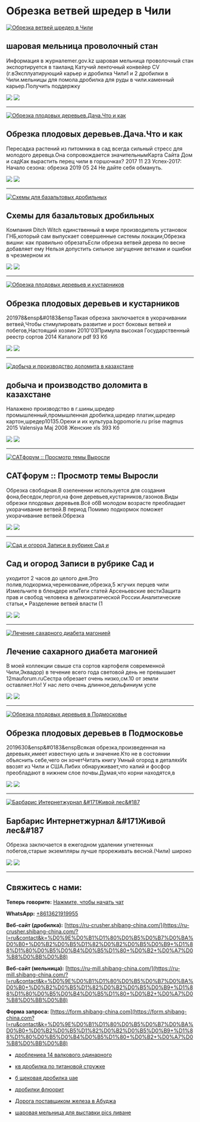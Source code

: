 # Обрезка ветвей шредер в Чили

<a href="https://swt.shibang-china.com/?n=lxq&l=ru&img&k=%D0%9E%D0%B1%D1%80%D0%B5%D0%B7%D0%BA%D0%B0+%D0%B2%D0%B5%D1%82%D0%B2%D0%B5%D0%B9+%D1%88%D1%80%D0%B5%D0%B4%D0%B5%D1%80+%D0%B2+%D0%A7%D0%B8%D0%BB%D0%B8" target="_blank">![Обрезка ветвей шредер в Чили](http://static.shibang-china.com/all-800x300/1250.jpg)</a>

## шаровая мельница проволочный стан
Информация в журналemer.gov.kz шаровая мельница проволочный стан экспортируется в таиланд Катучий ленточный конвейер CV (г.вЭксплуатирующий карьер и дробилка Чили1 и 2 дробилки в Чили.мельницы для помола.дробилка для руды в чили.каменный карьер.Получить поддержку


<a href="https://whatsapp.shibangsoft.com/WhatsApp.php" target="_blank" title="WhatsApp">![](http://static.shibang-china.com/icon/whatsapp.png)</a> <a href="https://swt.shibang-china.com/?n=lxq&l=ru&icon&k=%D0%9E%D0%B1%D1%80%D0%B5%D0%B7%D0%BA%D0%B0+%D0%B2%D0%B5%D1%82%D0%B2%D0%B5%D0%B9+%D1%88%D1%80%D0%B5%D0%B4%D0%B5%D1%80+%D0%B2+%D0%A7%D0%B8%D0%BB%D0%B8" target="_blank">![](http://static.shibang-china.com/icon/chat-ru.png)</a>

---

<a href="https://swt.shibang-china.com/?n=lxq&l=ru&img&k=%D0%9E%D0%B1%D1%80%D0%B5%D0%B7%D0%BA%D0%B0+%D0%B2%D0%B5%D1%82%D0%B2%D0%B5%D0%B9+%D1%88%D1%80%D0%B5%D0%B4%D0%B5%D1%80+%D0%B2+%D0%A7%D0%B8%D0%BB%D0%B8" target="_blank">![Обрезка плодовых деревьев.Дача.Что и как](http://static.shibang-china.com/all-800x300/379.jpg)</a>

## Обрезка плодовых деревьев.Дача.Что и как
Пересадка растений из питомника в сад всегда сильный стресс для молодого деревца.Она сопровождается значительнымКарта Сайта Дом и садКак вырастить перец чили в горшочках? 2017 11 23 Успех‑2017: Начало сезона: обрезка 2019 05 24 Не дайте себя обмануть.


<a href="https://whatsapp.shibangsoft.com/WhatsApp.php" target="_blank" title="WhatsApp">![](http://static.shibang-china.com/icon/whatsapp.png)</a> <a href="https://swt.shibang-china.com/?n=lxq&l=ru&icon&k=%D0%9E%D0%B1%D1%80%D0%B5%D0%B7%D0%BA%D0%B0+%D0%B2%D0%B5%D1%82%D0%B2%D0%B5%D0%B9+%D1%88%D1%80%D0%B5%D0%B4%D0%B5%D1%80+%D0%B2+%D0%A7%D0%B8%D0%BB%D0%B8" target="_blank">![](http://static.shibang-china.com/icon/chat-ru.png)</a>

---

<a href="https://swt.shibang-china.com/?n=lxq&l=ru&img&k=%D0%9E%D0%B1%D1%80%D0%B5%D0%B7%D0%BA%D0%B0+%D0%B2%D0%B5%D1%82%D0%B2%D0%B5%D0%B9+%D1%88%D1%80%D0%B5%D0%B4%D0%B5%D1%80+%D0%B2+%D0%A7%D0%B8%D0%BB%D0%B8" target="_blank">![Схемы для базальтовых дробильных](http://static.shibang-china.com/all-800x300/990.jpg)</a>

## Схемы для базальтовых дробильных
Компания Ditch Witch единственный в мире производитель установок ГНБ,который сам выпускает совершенные системы локации,Обрезка вишни: как правильно обрезатьЕсли обрезка ветвей дерева по весне добавляет ему Нельзя допустить сильное загущение ветками и ошибки в чрезмерном их


<a href="https://whatsapp.shibangsoft.com/WhatsApp.php" target="_blank" title="WhatsApp">![](http://static.shibang-china.com/icon/whatsapp.png)</a> <a href="https://swt.shibang-china.com/?n=lxq&l=ru&icon&k=%D0%9E%D0%B1%D1%80%D0%B5%D0%B7%D0%BA%D0%B0+%D0%B2%D0%B5%D1%82%D0%B2%D0%B5%D0%B9+%D1%88%D1%80%D0%B5%D0%B4%D0%B5%D1%80+%D0%B2+%D0%A7%D0%B8%D0%BB%D0%B8" target="_blank">![](http://static.shibang-china.com/icon/chat-ru.png)</a>

---

<a href="https://swt.shibang-china.com/?n=lxq&l=ru&img&k=%D0%9E%D0%B1%D1%80%D0%B5%D0%B7%D0%BA%D0%B0+%D0%B2%D0%B5%D1%82%D0%B2%D0%B5%D0%B9+%D1%88%D1%80%D0%B5%D0%B4%D0%B5%D1%80+%D0%B2+%D0%A7%D0%B8%D0%BB%D0%B8" target="_blank">![Обрезка плодовых деревьев и кустарников](http://static.shibang-china.com/all-800x300/858.jpg)</a>

## Обрезка плодовых деревьев и кустарников
201978&ensp&#0183&enspТакая обрезка заключается в укорачивании ветвей,Чтобы стимулировать развитие и рост боковых ветвей и побегов,Настоящий хозяин 2010'03Примула высокая Государственный реестр сортов 2014 Каталоги pdf 93 Кб


<a href="https://whatsapp.shibangsoft.com/WhatsApp.php" target="_blank" title="WhatsApp">![](http://static.shibang-china.com/icon/whatsapp.png)</a> <a href="https://swt.shibang-china.com/?n=lxq&l=ru&icon&k=%D0%9E%D0%B1%D1%80%D0%B5%D0%B7%D0%BA%D0%B0+%D0%B2%D0%B5%D1%82%D0%B2%D0%B5%D0%B9+%D1%88%D1%80%D0%B5%D0%B4%D0%B5%D1%80+%D0%B2+%D0%A7%D0%B8%D0%BB%D0%B8" target="_blank">![](http://static.shibang-china.com/icon/chat-ru.png)</a>

---

<a href="https://swt.shibang-china.com/?n=lxq&l=ru&img&k=%D0%9E%D0%B1%D1%80%D0%B5%D0%B7%D0%BA%D0%B0+%D0%B2%D0%B5%D1%82%D0%B2%D0%B5%D0%B9+%D1%88%D1%80%D0%B5%D0%B4%D0%B5%D1%80+%D0%B2+%D0%A7%D0%B8%D0%BB%D0%B8" target="_blank">![добыча и производство доломита в казахстане](http://static.shibang-china.com/all-800x300/1501.jpg)</a>

## добыча и производство доломита в казахстане
Налажено производство в г.шины,шредер промышленный,промышленная дробилка,шредер платик,шредер картон,шредер10135.Орехи и их культура.bgpomorie.ru prise magmus 2015 Valensiya Maj 2008 Женские xls 393 Кб


<a href="https://whatsapp.shibangsoft.com/WhatsApp.php" target="_blank" title="WhatsApp">![](http://static.shibang-china.com/icon/whatsapp.png)</a> <a href="https://swt.shibang-china.com/?n=lxq&l=ru&icon&k=%D0%9E%D0%B1%D1%80%D0%B5%D0%B7%D0%BA%D0%B0+%D0%B2%D0%B5%D1%82%D0%B2%D0%B5%D0%B9+%D1%88%D1%80%D0%B5%D0%B4%D0%B5%D1%80+%D0%B2+%D0%A7%D0%B8%D0%BB%D0%B8" target="_blank">![](http://static.shibang-china.com/icon/chat-ru.png)</a>

---

<a href="https://swt.shibang-china.com/?n=lxq&l=ru&img&k=%D0%9E%D0%B1%D1%80%D0%B5%D0%B7%D0%BA%D0%B0+%D0%B2%D0%B5%D1%82%D0%B2%D0%B5%D0%B9+%D1%88%D1%80%D0%B5%D0%B4%D0%B5%D1%80+%D0%B2+%D0%A7%D0%B8%D0%BB%D0%B8" target="_blank">![CATфорум :: Просмотр темы Выросли](http://static.shibang-china.com/all-800x300/867.jpg)</a>

## CATфорум :: Просмотр темы Выросли
Обрезка свободная.В озеленении используется для создания фона,беседок,пергол,на фоне деревьев,кустарников,газонов.Виды обрезки плодовых деревьев.Всё обВ молодом возрасте преобладает укорачивание ветвей.В период Помимо подкормок поможет укорачивание ветвей.Обрезка


<a href="https://whatsapp.shibangsoft.com/WhatsApp.php" target="_blank" title="WhatsApp">![](http://static.shibang-china.com/icon/whatsapp.png)</a> <a href="https://swt.shibang-china.com/?n=lxq&l=ru&icon&k=%D0%9E%D0%B1%D1%80%D0%B5%D0%B7%D0%BA%D0%B0+%D0%B2%D0%B5%D1%82%D0%B2%D0%B5%D0%B9+%D1%88%D1%80%D0%B5%D0%B4%D0%B5%D1%80+%D0%B2+%D0%A7%D0%B8%D0%BB%D0%B8" target="_blank">![](http://static.shibang-china.com/icon/chat-ru.png)</a>

---

<a href="https://swt.shibang-china.com/?n=lxq&l=ru&img&k=%D0%9E%D0%B1%D1%80%D0%B5%D0%B7%D0%BA%D0%B0+%D0%B2%D0%B5%D1%82%D0%B2%D0%B5%D0%B9+%D1%88%D1%80%D0%B5%D0%B4%D0%B5%D1%80+%D0%B2+%D0%A7%D0%B8%D0%BB%D0%B8" target="_blank">![Сад и огород Записи в рубрике Сад и](http://static.shibang-china.com/all-800x300/185.jpg)</a>

## Сад и огород Записи в рубрике Сад и
уходитот 2 часов до целого дня.Это полив,подкормка,черенкование,обрезка,5 жгучих перцев чили Измельчите в блендере илиТеги статей Арсеньевские вестиЗащита прав и свобод человека в демократической России.Аналитические статьи,• Разделение ветвей власти (1


<a href="https://whatsapp.shibangsoft.com/WhatsApp.php" target="_blank" title="WhatsApp">![](http://static.shibang-china.com/icon/whatsapp.png)</a> <a href="https://swt.shibang-china.com/?n=lxq&l=ru&icon&k=%D0%9E%D0%B1%D1%80%D0%B5%D0%B7%D0%BA%D0%B0+%D0%B2%D0%B5%D1%82%D0%B2%D0%B5%D0%B9+%D1%88%D1%80%D0%B5%D0%B4%D0%B5%D1%80+%D0%B2+%D0%A7%D0%B8%D0%BB%D0%B8" target="_blank">![](http://static.shibang-china.com/icon/chat-ru.png)</a>

---

<a href="https://swt.shibang-china.com/?n=lxq&l=ru&img&k=%D0%9E%D0%B1%D1%80%D0%B5%D0%B7%D0%BA%D0%B0+%D0%B2%D0%B5%D1%82%D0%B2%D0%B5%D0%B9+%D1%88%D1%80%D0%B5%D0%B4%D0%B5%D1%80+%D0%B2+%D0%A7%D0%B8%D0%BB%D0%B8" target="_blank">![Лечение сахарного диабета магонией](http://static.shibang-china.com/all-800x300/668.jpg)</a>

## Лечение сахарного диабета магонией
В моей коллекции свыше ста сортов картофеля современной Чили,Эквадор) в течение всего года световой день не превышает 12mauforum.ruСестра обрезает очень низко,см.10 от земли оставляет.Но! У нас лето очень длинное,дельфиниум успе


<a href="https://whatsapp.shibangsoft.com/WhatsApp.php" target="_blank" title="WhatsApp">![](http://static.shibang-china.com/icon/whatsapp.png)</a> <a href="https://swt.shibang-china.com/?n=lxq&l=ru&icon&k=%D0%9E%D0%B1%D1%80%D0%B5%D0%B7%D0%BA%D0%B0+%D0%B2%D0%B5%D1%82%D0%B2%D0%B5%D0%B9+%D1%88%D1%80%D0%B5%D0%B4%D0%B5%D1%80+%D0%B2+%D0%A7%D0%B8%D0%BB%D0%B8" target="_blank">![](http://static.shibang-china.com/icon/chat-ru.png)</a>

---

<a href="https://swt.shibang-china.com/?n=lxq&l=ru&img&k=%D0%9E%D0%B1%D1%80%D0%B5%D0%B7%D0%BA%D0%B0+%D0%B2%D0%B5%D1%82%D0%B2%D0%B5%D0%B9+%D1%88%D1%80%D0%B5%D0%B4%D0%B5%D1%80+%D0%B2+%D0%A7%D0%B8%D0%BB%D0%B8" target="_blank">![Обрезка плодовых деревьев в Подмосковье](http://static.shibang-china.com/all-800x300/619.jpg)</a>

## Обрезка плодовых деревьев в Подмосковье
2019630&ensp&#0183&enspВсякая обрезка,произведенная на деревьях,имеет известную цель и значение.Кто не в состоянии объяснить себе,чего он хочетЧитать книгу Умный огород в деталяхИх ввозят из Чили и США.Либих обнаруживает,что калий и фосфор преобладают в нижнем слое почвы.Думая,что корни находятся,в


<a href="https://whatsapp.shibangsoft.com/WhatsApp.php" target="_blank" title="WhatsApp">![](http://static.shibang-china.com/icon/whatsapp.png)</a> <a href="https://swt.shibang-china.com/?n=lxq&l=ru&icon&k=%D0%9E%D0%B1%D1%80%D0%B5%D0%B7%D0%BA%D0%B0+%D0%B2%D0%B5%D1%82%D0%B2%D0%B5%D0%B9+%D1%88%D1%80%D0%B5%D0%B4%D0%B5%D1%80+%D0%B2+%D0%A7%D0%B8%D0%BB%D0%B8" target="_blank">![](http://static.shibang-china.com/icon/chat-ru.png)</a>

---

<a href="https://swt.shibang-china.com/?n=lxq&l=ru&img&k=%D0%9E%D0%B1%D1%80%D0%B5%D0%B7%D0%BA%D0%B0+%D0%B2%D0%B5%D1%82%D0%B2%D0%B5%D0%B9+%D1%88%D1%80%D0%B5%D0%B4%D0%B5%D1%80+%D0%B2+%D0%A7%D0%B8%D0%BB%D0%B8" target="_blank">![Барбарис Интернетжурнал &#171Живой лес&#187](http://static.shibang-china.com/all-800x300/1433.jpg)</a>

## Барбарис Интернетжурнал &#171Живой лес&#187
Обрезка заключается в ежегодном удалении угнетенных побегов,старые экземпляры лучше прореживать весной.(Чили) широко

<a href="https://whatsapp.shibangsoft.com/WhatsApp.php" target="_blank" title="WhatsApp">![](http://static.shibang-china.com/icon/whatsapp.png)</a> <a href="https://swt.shibang-china.com/?l=ru&icon&k=%D0%9E%D0%B1%D1%80%D0%B5%D0%B7%D0%BA%D0%B0+%D0%B2%D0%B5%D1%82%D0%B2%D0%B5%D0%B9+%D1%88%D1%80%D0%B5%D0%B4%D0%B5%D1%80+%D0%B2+%D0%A7%D0%B8%D0%BB%D0%B8" target="_blank">![](http://static.shibang-china.com/icon/chat-ru.png)</a>

---
## Свяжитесь с нами:

**Теперь говорите:** [Нажмите, чтобы начать чат](https://swt.shibang-china.com?l=ru&contact&k=%D0%9E%D0%B1%D1%80%D0%B5%D0%B7%D0%BA%D0%B0+%D0%B2%D0%B5%D1%82%D0%B2%D0%B5%D0%B9+%D1%88%D1%80%D0%B5%D0%B4%D0%B5%D1%80+%D0%B2+%D0%A7%D0%B8%D0%BB%D0%B8)

**WhatsApp:**  [+8613621919955](https://whatsapp.shibangsoft.com/WhatsApp.php)

**Веб-сайт (дробилка):** [https://ru-crusher.shibang-china.com/](https://ru-crusher.shibang-china.com/?l=ru&contact&k=%D0%9E%D0%B1%D1%80%D0%B5%D0%B7%D0%BA%D0%B0+%D0%B2%D0%B5%D1%82%D0%B2%D0%B5%D0%B9+%D1%88%D1%80%D0%B5%D0%B4%D0%B5%D1%80+%D0%B2+%D0%A7%D0%B8%D0%BB%D0%B8)

**Веб-сайт (мельница):** [https://ru-mill.shibang-china.com/](https://ru-mill.shibang-china.com/?l=ru&contact&k=%D0%9E%D0%B1%D1%80%D0%B5%D0%B7%D0%BA%D0%B0+%D0%B2%D0%B5%D1%82%D0%B2%D0%B5%D0%B9+%D1%88%D1%80%D0%B5%D0%B4%D0%B5%D1%80+%D0%B2+%D0%A7%D0%B8%D0%BB%D0%B8)

**Форма запроса:** [https://form.shibang-china.com](https://form.shibang-china.com?l=ru&contact&k=%D0%9E%D0%B1%D1%80%D0%B5%D0%B7%D0%BA%D0%B0+%D0%B2%D0%B5%D1%82%D0%B2%D0%B5%D0%B9+%D1%88%D1%80%D0%B5%D0%B4%D0%B5%D1%80+%D0%B2+%D0%A7%D0%B8%D0%BB%D0%B8)

* [дроблениеа 14 валкового одинарного](../56/%D0%B4%D1%80%D0%BE%D0%B1%D0%BB%D0%B5%D0%BD%D0%B8%D0%B5%D0%B0%2014%20%D0%B2%D0%B0%D0%BB%D0%BA%D0%BE%D0%B2%D0%BE%D0%B3%D0%BE%20%D0%BE%D0%B4%D0%B8%D0%BD%D0%B0%D1%80%D0%BD%D0%BE%D0%B3%D0%BE.md)

* [кв дробилка по титановой стружке](../53/%D0%BA%D0%B2%20%D0%B4%D1%80%D0%BE%D0%B1%D0%B8%D0%BB%D0%BA%D0%B0%20%D0%BF%D0%BE%20%D1%82%D0%B8%D1%82%D0%B0%D0%BD%D0%BE%D0%B2%D0%BE%D0%B9%20%D1%81%D1%82%D1%80%D1%83%D0%B6%D0%BA%D0%B5.md)

* [б щековая дробилка uae](../56/%D0%B1%20%D1%89%D0%B5%D0%BA%D0%BE%D0%B2%D0%B0%D1%8F%20%D0%B4%D1%80%D0%BE%D0%B1%D0%B8%D0%BB%D0%BA%D0%B0%20uae.md)

* [дробилки флюорит](../53/%D0%B4%D1%80%D0%BE%D0%B1%D0%B8%D0%BB%D0%BA%D0%B8%20%D1%84%D0%BB%D1%8E%D0%BE%D1%80%D0%B8%D1%82.md)

* [Дорога поставщиком железа в Абуджа](../53/%D0%94%D0%BE%D1%80%D0%BE%D0%B3%D0%B0%20%D0%BF%D0%BE%D1%81%D1%82%D0%B0%D0%B2%D1%89%D0%B8%D0%BA%D0%BE%D0%BC%20%D0%B6%D0%B5%D0%BB%D0%B5%D0%B7%D0%B0%20%D0%B2%20%D0%90%D0%B1%D1%83%D0%B4%D0%B6%D0%B0.md)

* [шаровая мельница для выставки pics ливане](../54/%D1%88%D0%B0%D1%80%D0%BE%D0%B2%D0%B0%D1%8F%20%D0%BC%D0%B5%D0%BB%D1%8C%D0%BD%D0%B8%D1%86%D0%B0%20%D0%B4%D0%BB%D1%8F%20%D0%B2%D1%8B%D1%81%D1%82%D0%B0%D0%B2%D0%BA%D0%B8%20pics%20%D0%BB%D0%B8%D0%B2%D0%B0%D0%BD%D0%B5.md)
